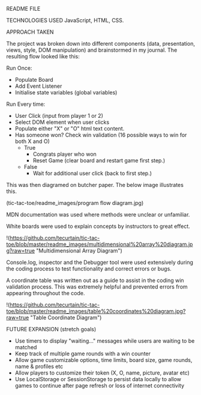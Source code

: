 README FILE

TECHNOLOGIES USED
JavaScript, HTML, CSS.

APPROACH TAKEN

The project was broken down into different components (data, presentation, views, style, DOM manipulation) and brainstormed in my journal. The resulting flow looked like this:

Run Once:
* Populate Board
* Add Event Listener
* Initialise state variables (global variables)

Run Every time:
* User Click (input from player 1 or 2)
* Select DOM element when user clicks
* Populate either "X" or "O" html text content.
* Has someone won? Check win validation (16 possible ways to win for both X and O)
  * True
      * Congrats player who won
      * Reset Game (clear board and restart game first step.)
  * False
      * Wait for additional user click (back to first step.)

This was then diagramed on butcher paper.  The below image illustrates this.  

(tic-tac-toe/readme_images/program flow diagram.jpg)

MDN documentation was used where methods were unclear or unfamiliar.  

White boards were used to explain concepts by instructors to great effect.  

!(https://github.com/tecurtain/tic-tac-toe/blob/master/readme_images/multidimensional%20array%20diagram.jpg?raw=true "Multidimensional Array Diagram")

Console.log, inspector and the Debugger tool were used extensively during the coding process to test functionality and correct errors or bugs.  

A coordinate table was written out as a guide to assist in the coding win validation process.  This was extremely helpful and prevented errors from appearing throughout the code.  

!(https://github.com/tecurtain/tic-tac-toe/blob/master/readme_images/table%20coordinates%20diagram.jpg?raw=true "Table Coordinate Diagram")

FUTURE EXPANSION
(stretch goals)

* Use timers to display "waiting..." messages while users are waiting to be matched
* Keep track of multiple game rounds with a win counter
* Allow game customizable options, time limits, board size, game rounds, name & profiles etc
* Allow players to customize their token (X, O, name, picture, avatar etc)
* Use LocalStorage or SessionStorage to persist data locally to allow games to continue after page refresh or loss of internet connectivity
